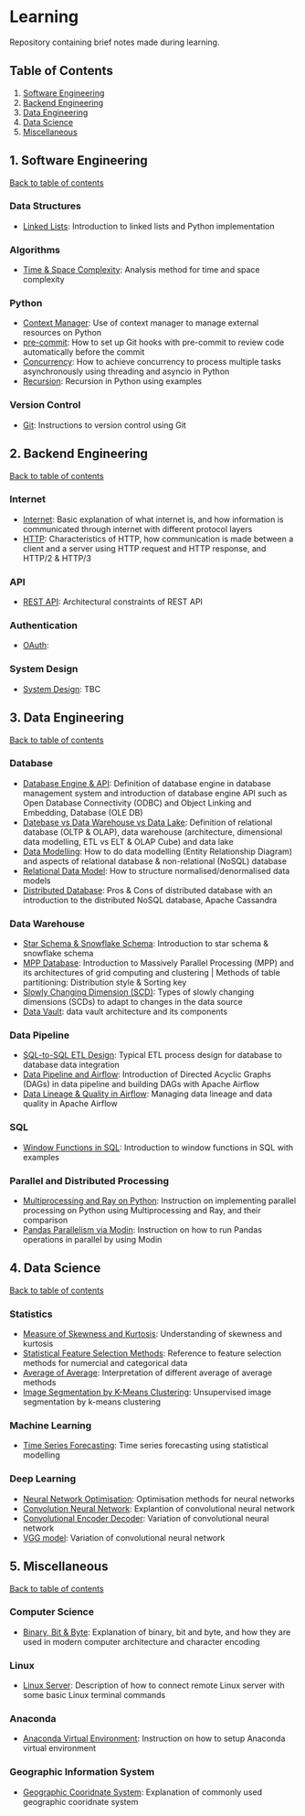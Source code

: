 # Learning
Repository containing brief notes made during learning.

## Table of Contents
1. [Software Engineering](#1-Software-Engineering)
2. [Backend Engineering](#2-Backend-Engineering)
3. [Data Engineering](#3-Data-Engineering)
4. [Data Science](#4-Data-Science)
5. [Miscellaneous](#5-Miscellaneous)

## 1. Software Engineering 
[Back to table of contents](#Table-of-Contents)
### Data Structures
- [Linked Lists](https://github.com/TravisH0301/learning/blob/master/software_engineering/linked_lists.md): Introduction to linked lists and Python implementation
### Algorithms
- [Time & Space Complexity](https://github.com/TravisH0301/learning/blob/master/software_engineering/time_space_complexity.md): Analysis method for time and space complexity

### Python
- [Context Manager](https://github.com/TravisH0301/learning/blob/master/software_engineering/context_manager.md): Use of context manager to manage external resources on Python
- [pre-commit](https://github.com/TravisH0301/learning/blob/master/software_engineering/pre_commit.md): How to set up Git hooks with pre-commit to review code automatically before the commit
- [Concurrency](https://github.com/TravisH0301/learning/blob/master/software_engineering/concurrency_python.md): How to achieve concurrency to process multiple tasks asynchronously using threading and asyncio in Python
- [Recursion](https://github.com/TravisH0301/learning/blob/master/software_engineering/recursion_python.md): Recursion in Python using examples

### Version Control
- [Git](https://github.com/TravisH0301/learning/blob/master/software_engineering/git.md): Instructions to version control using Git

## 2. Backend Engineering
[Back to table of contents](#Table-of-Contents)
### Internet
- [Internet](https://github.com/TravisH0301/learning/blob/master/backend_engineering/internet.md): Basic explanation of what internet is, and how information is communicated through internet with different protocol layers
- [HTTP](https://github.com/TravisH0301/learning/blob/master/backend_engineering/http.md): Characteristics of HTTP, how communication is made between a client and a server using HTTP request and HTTP response, and HTTP/2 & HTTP/3

### API
- [REST API](https://github.com/TravisH0301/learning/blob/master/backend_engineering/rest_api.md): Architectural constraints of REST API

### Authentication
- [OAuth](https://github.com/TravisH0301/learning/blob/master/backend_engineering/oauth.md): 

### System Design
- [System Design](https://github.com/TravisH0301/system_design): TBC

## 3. Data Engineering
[Back to table of contents](#Table-of-Contents)
### Database 
- [Database Engine & API](https://github.com/TravisH0301/learning/blob/master/data_engineering/database_engine_api.md): Definition of database engine in database management system and introduction of database engine API such as Open Database Connectivity (ODBC) and Object Linking and Embedding, Database (OLE DB)
- [Datebase vs Data Warehouse vs Data Lake](https://github.com/TravisH0301/learning/blob/master/data_engineering/database_datawarehouse_datalake.md): Definition of relational database (OLTP & OLAP), data warehouse (architecture, dimensional data modelling, ETL vs ELT & OLAP Cube) and data lake
- [Data Modelling](https://github.com/TravisH0301/learning/blob/master/data_engineering/data_modelling.md): How to do data modelling (Entity Relationship Diagram) and aspects of relational database & non-relational (NoSQL) database
- [Relational Data Model](https://github.com/TravisH0301/learning/blob/master/data_engineering/relational_data_model.md): How to structure normalised/denormalised data models
- [Distributed Database](https://github.com/TravisH0301/learning/blob/master/data_engineering/distributed_database.md): Pros & Cons of distributed database with an introduction to the distributed NoSQL database, Apache Cassandra

### Data Warehouse
- [Star Schema & Snowflake Schema](https://github.com/TravisH0301/learning/blob/master/data_engineering/star_snowflake_schema.md): Introduction to star schema & snowflake schema
- [MPP Database](https://github.com/TravisH0301/learning/blob/master/data_engineering/mpp_database.md): Introduction to Massively Parallel Processing (MPP) and its architectures of grid computing and clustering | Methods of table partitioning: Distribution style & Sorting key
- [Slowly Changing Dimension (SCD)](https://github.com/TravisH0301/learning/blob/master/data_engineering/slowly_changing_dimension.md): Types of slowly changing dimensions (SCDs) to adapt to changes in the data source
- [Data Vault](https://github.com/TravisH0301/learning/blob/master/data_engineering/data_vault.md): data vault architecture and its components

### Data Pipeline
- [SQL-to-SQL ETL Design](https://github.com/TravisH0301/learning/blob/master/data_engineering/sql_to_sql_etl.md): Typical ETL process design for database to database data integration
- [Data Pipeline and Airflow](https://github.com/TravisH0301/learning/blob/master/data_engineering/data_pipeline_airflow.md): Introduction of Directed Acyclic Graphs (DAGs) in data pipeline and building DAGs with Apache Airflow
- [Data Lineage & Quality in Airflow](https://github.com/TravisH0301/learning/blob/master/data_engineering/data_lineage_data_quality_airflow.md): Managing data lineage and data quality in Apache Airflow

### SQL
- [Window Functions in SQL](https://github.com/TravisH0301/learning/blob/master/data_engineering/window_functions_sql.md): Introduction to window functions in SQL with examples
  
### Parallel and Distributed Processing
- [Multiprocessing and Ray on Python](https://github.com/TravisH0301/learning/blob/master/data_engineering/multiprocessing_ray_python.md): Instruction on implementing parallel processing on Python using Multiprocessing and Ray, and their comparison 
- [Pandas Parallelism via Modin](https://github.com/TravisH0301/learning/blob/master/data_engineering/pandas_parallelism_modin.md): Instruction on how to run Pandas operations in parallel by using Modin

## 4. Data Science
[Back to table of contents](#Table-of-Contents)
### Statistics
- [Measure of Skewness and Kurtosis](https://github.com/TravisH0301/learning/blob/master/data_science/skewness_kurtosis.md): Understanding of skewness and kurtosis
- [Statistical Feature Selection Methods](https://github.com/TravisH0301/learning/blob/master/data_science/feature_selection_methods.md): Reference to feature selection methods for numercial and categorical data
- [Average of Average](https://github.com/TravisH0301/learning/blob/master/data_science/avg_of_avg.md): Interpretation of different average of average methods
- [Image Segmentation by K-Means Clustering](https://github.com/TravisH0301/learning/blob/master/data_science/image_segmentation_with_k_means_clustering.md): Unsupervised image segmentation by k-means clustering 

### Machine Learning
- [Time Series Forecasting](https://github.com/TravisH0301/learning/blob/master/data_science/time_series_forecasting.md): Time series forecasting using statistical modelling

### Deep Learning
- [Neural Network Optimisation](https://github.com/TravisH0301/learning/blob/master/data_science/neural_network_optimisation.md): Optimisation methods for neural networks
- [Convolution Neural Network](https://github.com/TravisH0301/learning/blob/master/data_science/convolutional_neural_network.md): Explantion of convolutional neural network
- [Convolutional Encoder Decoder](https://github.com/TravisH0301/learning/blob/master/data_science/convolutional_encoder_decoder.md): Variation of convolutional neural network
- [VGG model](https://github.com/TravisH0301/learning/blob/master/data_science/vgg_model.md): Variation of convolutional neural network
  
## 5. Miscellaneous
[Back to table of contents](#Table-of-Contents)
### Computer Science
- [Binary, Bit & Byte](https://github.com/TravisH0301/learning/blob/master/miscellaneous/binary_bit_byte.md): Explanation of binary, bit and byte, and how they are used in modern computer architecture and character encoding

### Linux
- [Linux Server](https://github.com/TravisH0301/learning/blob/master/miscellaneous/linux_server.md): Description of how to connect remote Linux server with some basic Linux terminal commands

### Anaconda
- [Anaconda Virtual Environment](https://github.com/TravisH0301/learning/blob/master/miscellaneous/conda_virtual_env.md): Instruction on how to setup Anaconda virtual environment

### Geographic Information System
- [Geographic Cooridnate System](https://github.com/TravisH0301/learning/blob/master/miscellaneous/geographic_coordinate_system.md): Explanation of commonly used geographic cooridnate system
